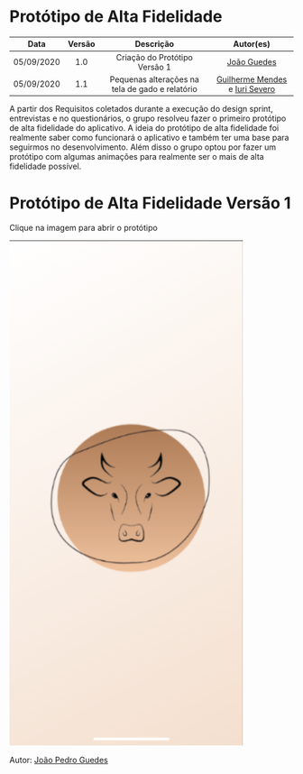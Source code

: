 # Protótipo de Alta Fidelidade
|    Data    | Versão |         Descrição         |           Autor(es)           |
| :--------: | :----: | :-----------------------: | :---------------------------: |
| 05/09/2020 |  1.0   | Criação do Protótipo Versão 1 |[João Guedes](https://github.com/sudjoao)|
| 05/09/2020 |  1.1   | Pequenas alterações na tela de gado e relatório  |[Guilherme Mendes](https://github.com/guilherme-mendes) e [Iuri Severo](https://github.com/iurisevero)|

A partir dos Requisitos coletados durante a execução do design sprint, entrevistas e no questionários, o grupo resolveu fazer o primeiro protótipo de alta fidelidade do aplicativo. A ideia do protótipo de alta fidelidade foi realmente saber como funcionará o aplicativo e também ter uma base para seguirmos no desenvolvimento. Além disso o grupo optou por fazer um protótipo com algumas animações para realmente ser o mais de alta fidelidade possível.

# Protótipo de Alta Fidelidade Versão 1

Clique na imagem para abrir o protótipo

<a href="https://www.framer.com/share/iGado--2dX1EiFNGm3s5mrfVxLK">
<img src="/docs/assets/img/artefacts/Splash.png">
</a>

Autor: [João Pedro Guedes](https://github.com/sudjoao)